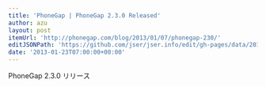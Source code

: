 ```yaml
---
title: 'PhoneGap | PhoneGap 2.3.0 Released'
author: azu
layout: post
itemUrl: 'http://phonegap.com/blog/2013/01/07/phonegap-230/'
editJSONPath: 'https://github.com/jser/jser.info/edit/gh-pages/data/2013/01/index.json'
date: '2013-01-23T07:00:00+00:00'
---
```

PhoneGap 2.3.0 リリース
